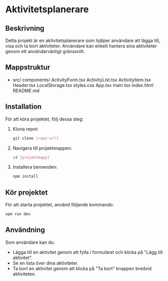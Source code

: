 # Aktivitetsplanerare

## Beskrivning

Detta projekt är en aktivitetsplanerare som hjälper användare att lägga till, visa och ta bort aktiviteter. Användare kan enkelt hantera sina aktiviteter genom ett användarvänligt gränssnitt.

## Mappstruktur

- src/
  components/
  ActivityForm.tsx
  ActivityList.tsx
  ActivityItem.tsx
  Header.tsx
  LocalStorage.tsx
  styles.css
  App.tsx
  main.tsx
  index.html
  README.md

## Installation

För att köra projektet, följ dessa steg:

1. Klona repot:
   ```bash
   git clone [repo-url]
   ```
2. Navigera till projektmappen:
   ```bash
   cd [projektmapp]
   ```
3. Installera beroenden:
   ```bash
   npm install
   ```

## Kör projektet

För att starta projektet, använd följande kommando:

```bash
npm run dev
```

## Användning

Som användare kan du:

- Lägga till en aktivitet genom att fylla i formuläret och klicka på "Lägg till aktivitet".
- Se en lista över dina aktiviteter.
- Ta bort en aktivitet genom att klicka på "Ta bort" knappen bredvid aktiviteten.
